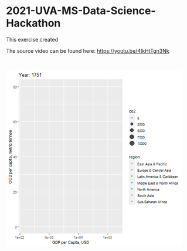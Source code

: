 # 2021-UVA-MS-Data-Science-Hackathon
This exercise created

The source video can be found here:
https://youtu.be/4IkHtTgn3Nk

&nbsp;&nbsp;

![Plot 1:](plot1_co2_per_capita.gif)